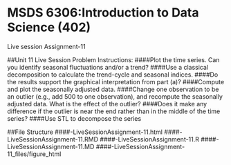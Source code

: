 
# MSDS 6306:Introduction to Data Science (402)


Live session Assignment-11

##Unit 11 Live Session Problem Instructions:
####Plot the time series. Can you identify seasonal fluctuations and/or a trend? 
####Use a classical decomposition to calculate the trend-cycle and seasonal indices. 
####Do the results support the graphical interpretation from part (a)? 
####Compute and plot the seasonally adjusted data. 
####Change one observation to be an outlier (e.g., add 500 to one observation), and recompute the seasonally adjusted data. What is the effect of the outlier? 
####Does it make any difference if the outlier is near the end rather than in the middle of the time series? 
####Use STL to decompose the series

##File Structure
####-LiveSessionAssignment-11.html
####-LiveSessionAssignment-11.RMD
####-LiveSessionAssignment-11.R
####-LiveSessionAssignment-11.MD
####-LiveSessionAssignment-11_files/figure_html
